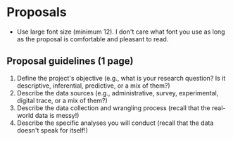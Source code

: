 # Proposals 

* Use large font size (minimum 12). I don't care what font you use as long as the proposal is comfortable and pleasant to read.

## Proposal guidelines (1 page)

1. Define the project's objective (e.g., what is your research question? Is it descriptive, inferential, predictive, or a mix of them?) 
2. Describe the data sources (e.g., administrative, survey, experimental, digital trace, or a mix of them?)
3. Describe the data collection and wrangling process (recall that the real-world data is messy!) 
4. Describe the specific analyses you will conduct (recall that the data doesn't speak for itself!)
